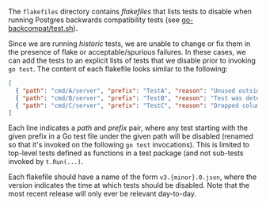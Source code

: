 The `flakefiles` directory contains _flakefiles_ that lists tests to disable when running Postgres backwards compatibility tests (see [go-backcompat/test.sh](../go-backcompat/test.sh)).

Since we are running _historic_ tests, we are unable to change or fix them in the presence of flake or acceptable/spurious failures. In these cases, we can add the tests to an explicit lists of tests that we disable prior to invoking `go test`. The content of each flakefile looks similar to the following:

```json
[
  { "path": "cmd/A/server", "prefix": "TestA", "reason": "Unused outside of Cloud." },
  { "path": "cmd/B/server", "prefix": "TestB", "reason": "Test was determiened to be flaky." },
  { "path": "cmd/C/server", "prefix": "TestC", "reason": "Dropped column presenting security issue." }
]
```

Each line indicates a _path_ and _prefix_ pair, where any test starting with the given prefix in a Go test file under the given path will be disabled (renamed so that it's invoked on the following `go test` invocations). This is limited to top-level tests defined as functions in a test package (and not sub-tests invoked by `t.Run(...)`.

Each flakefile should have a name of the form `v3.{minor}.0.json`, where the version indicates the time at which tests should be disabled. Note that the most recent release will only ever be relevant day-to-day.
